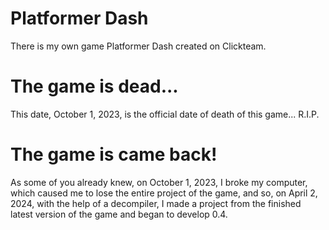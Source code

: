# Platformer Dash
There is my own game Platformer Dash created on Clickteam.
# The game is dead...
This date, October 1, 2023, is the official date of death of this game... R.I.P.
# The game is came back!
As some of you already knew, on October 1, 2023, I broke my computer, which caused me to lose the entire project of the game, and so, on April 2, 2024, with the help of a decompiler, I made a project from the finished latest version of the game and began to develop 0.4.
